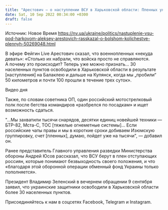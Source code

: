 ```yaml
---
title: "Арестович — о наступлении ВСУ в Харьковской области: Пленных уже некуда девать"
date: Sat, 10 Sep 2022 00:34:00 +0300
draft: false
---
```

Источник: Новое Время https://nv.ua/ukraine/politics/nastuplenie-vsu-pod-harkovom-aleksey-arestovich-rasskazal-o-bolshom-kolichestve-plennyh-50269048.html


 В эфире Фейгин Live Арестович сказал, что военнопленных «некуда девать»: «Столько их набрали, что войска просто не справляются. А почему это происходит? Теперь уже можно признать… 30 населенных пунктов освободили в Харьковской области в результате [наступления] на Балаклею и дальше на Купянск, когда мы „пробили“ 50 километров и почти 100 прошли в течение трех суток».

 Видео дня   

Также, по словам советника ОП, один российский мотострелковый полк после бегства командиров «разбрелся по посадкам» и ищет возможность сдаться.

"…Мы захватили тысячи снарядов, десятки единиц новейшей техники — БТР-82, Мста-С, ТОС [тяжелые огнеметные системы]… Если российские чаты правы и мы в короткие сроки добиваем Изюмскую группировку, счет [пленных], думаю, пойдет уже на тысячи", — добавил он.

Ранее представитель Главного управления разведки Министерства обороны Андрей Юсов рассказал, что ВСУ берут в плен отступающих россиян, которые понимают безвыходность своего положения, и что «благодаря этой оборонной операции обменный фонд Украины только пополняется».

Президент Владимир Зеленский в вечернем обращении 9 сентября заявил, что украинские защитники освободили в Харьковской области более 30 населенных пунктов.

Присоединяйтесь к нам в соцсетях Facebook, Telegram и Instagram.
